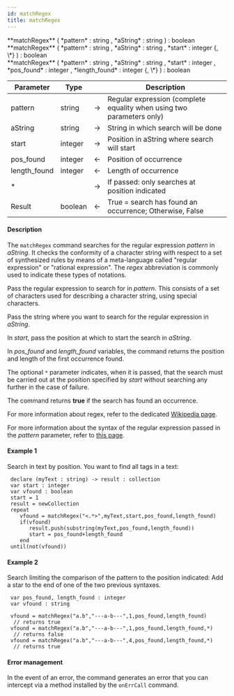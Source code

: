 ```yaml
---
id: matchRegex
title: matchRegex
---
```


<!-- REF #_command_.matchRegex.Syntax -->**matchRegex** ( *pattern* : string , *aString* : string ) : boolean <br/>**matchRegex** ( *pattern* : string , *aString* : string , *start* : integer {, \*} ) : boolean <br/>**matchRegex** ( *pattern* : string , *aString* : string , *start* : integer , *pos_found* : integer , *length_found* : integer {, \*} ) : boolean<!-- END REF -->

<!-- REF #_command_.matchRegex.Params -->
|Parameter|Type||Description|
|---------|--- |:---:|------|
|pattern|string|->|Regular expression (complete equality when using two parameters only)|
|aString|string|->|String in which search will be done|
|start|integer|->|Position in aString where search will start|
|pos_found|integer |<-|Position of occurrence|
|length_found|integer |<-|Length of occurrence|
|*||->|If passed: only searches at position indicated|
|Result|boolean|<-|True = search has found an occurrence; Otherwise, False|<!-- END REF -->

#### Description

The `matchRegex` command <!-- REF #_command_.matchRegex.Summary -->searches for the regular expression *pattern* in *aString*<!-- END REF -->. It checks the conformity of a character string with respect to a set of synthesized rules by means of a meta-language called "regular expression" or "rational expression". The *regex* abbreviation is commonly used to indicate these types of notations.

Pass the regular expression to search for in *pattern*. This consists of a set of characters used for describing a character string, using special characters.

Pass the string where you want to search for the regular expression in *aString*.

In *start*, pass the position at which to start the search in *aString*.

In *pos_found* and *length_found* variables, the command returns the position and length of the first occurrence found.

The optional `*` parameter indicates, when it is passed, that the search must be carried out at the position specified by *start* without searching any further in the case of failure.

The command returns **true** if the search has found an occurrence.

For more information about regex, refer to the dedicated [Wikipedia page](http://en.wikipedia.org/wiki/Regular_expression).

For more information about the syntax of the regular expression passed in the *pattern* parameter, refer to [this page](https://unicode-org.github.io/icu/userguide/strings/regexp.html#regular-expressions).

#### Example 1

Search in text by position. You want to find all tags in a text:

```qs
 declare (myText : string) -> result : collection
 var start : integer
 var vfound : boolean
 start = 1
 result = newCollection
 repeat
    vfound = matchRegex("<.*>",myText,start,pos_found,length_found)
    if(vfound)
       result.push(substring(myText,pos_found,length_found))
       start = pos_found+length_found
    end
 until(not(vfound))

```


#### Example 2

Search limiting the comparison of the pattern to the position indicated:
Add a star to the end of one of the two previous syntaxes.

```qs
 var pos_found, length_found : integer
 var vfound : string

 vfound = matchRegex("a.b","---a-b---",1,pos_found,length_found)
  // returns true
 vfound = matchRegex("a.b","---a-b---",1,pos_found,length_found,*)
  // returns false
 vfound = matchRegex("a.b","---a-b---",4,pos_found,length_found,*)
  // returns true

```



#### Error management

In the event of an error, the command generates an error that you can intercept via a method installed by the `onErrCall` command.
